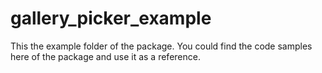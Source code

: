 # gallery_picker_example

This the example folder of the package. You could find the code samples here of the package and use it as a reference.
